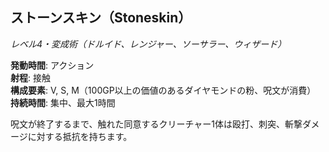 ## ストーンスキン（Stoneskin）
*レベル4・変成術（ドルイド、レンジャー、ソーサラー、ウィザード）*

**発動時間**: アクション  
**射程**: 接触  
**構成要素**: V, S, M（100GP以上の価値のあるダイヤモンドの粉、呪文が消費）  
**持続時間**: 集中、最大1時間

呪文が終了するまで、触れた同意するクリーチャー1体は殴打、刺突、斬撃ダメージに対する抵抗を持ちます。